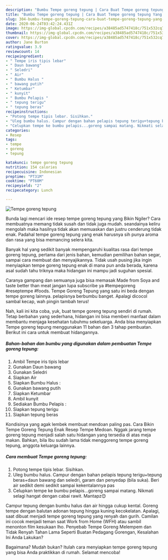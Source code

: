 ```yaml
---
description: "Bumbu Tempe goreng tepung | Cara Buat Tempe goreng tepung Yang Enak Dan Mudah"
title: "Bumbu Tempe goreng tepung | Cara Buat Tempe goreng tepung Yang Enak Dan Mudah"
slug: 304-bumbu-tempe-goreng-tepung-cara-buat-tempe-goreng-tepung-yang-enak-dan-mudah
date: 2020-06-24T03:42:24.431Z
image: https://img-global.cpcdn.com/recipes/a38485ad5747418c/751x532cq70/tempe-goreng-tepung-foto-resep-utama.jpg
thumbnail: https://img-global.cpcdn.com/recipes/a38485ad5747418c/751x532cq70/tempe-goreng-tepung-foto-resep-utama.jpg
cover: https://img-global.cpcdn.com/recipes/a38485ad5747418c/751x532cq70/tempe-goreng-tepung-foto-resep-utama.jpg
author: Jane Burton
ratingvalue: 3.9
reviewcount: 14
recipeingredient:
- " Tempe iris tipis lebar"
- " Daun bawang"
- " Seledri"
- " Air"
- " Bumbu Halus "
- " bawang putih"
- " Ketumbar"
- " kunyit"
- " Bumbu Pelapis "
- " tepung terigu"
- " tepung beras"
recipeinstructions:
- "Potong tempe tipis lebar. Sisihkan."
- "Uleg bumbu halus. Campur dengan bahan pelapis tepung terigu+tepung beras+daun bawang dan seledri, garam dan penyedap (bila suka). Beri air sedikit demi sedikit sampai kekentalannya pas"
- "Celupkan tempe ke bumbu pelapis...goreng sampai matang. Nikmati selagi hangat dengan cabai rawit. Mantapz😊"
categories:
- Resep
tags:
- tempe
- goreng
- tepung

katakunci: tempe goreng tepung 
nutrition: 154 calories
recipecuisine: Indonesian
preptime: "PT31M"
cooktime: "PT60M"
recipeyield: "2"
recipecategory: Lunch

---
```



![Tempe goreng tepung](https://img-global.cpcdn.com/recipes/a38485ad5747418c/751x532cq70/tempe-goreng-tepung-foto-resep-utama.jpg)

Bunda lagi mencari ide resep tempe goreng tepung yang Bikin Ngiler? Cara membuatnya memang tidak susah dan tidak juga mudah. seandainya keliru mengolah maka hasilnya tidak akan memuaskan dan justru cenderung tidak enak. Padahal tempe goreng tepung yang enak harusnya sih punya aroma dan rasa yang bisa memancing selera kita.

Banyak hal yang sedikit banyak mempengaruhi kualitas rasa dari tempe goreng tepung, pertama dari jenis bahan, kemudian pemilihan bahan segar, sampai cara membuat dan menyajikannya. Tidak usah pusing jika ingin menyiapkan tempe goreng tepung enak di mana pun anda berada, karena asal sudah tahu triknya maka hidangan ini mampu jadi suguhan spesial.

Caranya gampang dan semuanya juga bisa memasak Made from Soya and taste better than meat jangan lupa subscribe ya #tempegoreng #reseptempe #foods. Tempe Goreng Tepung yang satu ini beda dengan tempe goreng lainnya. pelapisnya berbumbu banget. Apalagi dicocol sambal kecap, wah pingin tambah terus!


Nah, kali ini kita coba, yuk, buat tempe goreng tepung sendiri di rumah. Tetap berbahan yang sederhana, hidangan ini bisa memberi manfaat dalam membantu menjaga kesehatan tubuhmu sekeluarga. Anda bisa menyiapkan Tempe goreng tepung menggunakan 11 bahan dan 3 tahap pembuatan. Berikut ini cara untuk membuat hidangannya.

<!--inarticleads1-->

##### Bahan-bahan dan bumbu yang digunakan dalam pembuatan Tempe goreng tepung:

1. Ambil  Tempe iris tipis lebar
1. Gunakan  Daun bawang
1. Gunakan  Seledri
1. Siapkan  Air
1. Siapkan  Bumbu Halus :
1. Gunakan  bawang putih
1. Siapkan  Ketumbar
1. Ambil  kunyit
1. Sediakan  Bumbu Pelapis :
1. Siapkan  tepung terigu
1. Siapkan  tepung beras


Kondisinya yang agak lembek membuat mendoan paling pas. Cara Bikin Tempe Goreng Tepung Enak Resep Tempe Medoan. Nggak jarang tempe goreng tepung menjadi salah satu hidangan yang tersedia di atas meja makan. Bahkan, bila Ibu sudah lama tidak menggoreng tempe goreng tepung, anggota keluarga lainnya. 

<!--inarticleads2-->

##### Cara membuat Tempe goreng tepung:

1. Potong tempe tipis lebar. Sisihkan.
1. Uleg bumbu halus. Campur dengan bahan pelapis tepung terigu+tepung beras+daun bawang dan seledri, garam dan penyedap (bila suka). Beri air sedikit demi sedikit sampai kekentalannya pas
1. Celupkan tempe ke bumbu pelapis...goreng sampai matang. Nikmati selagi hangat dengan cabai rawit. Mantapz😊


Campur tepung dengan bumbu halus dan air hingga cukup kental. Goreng tempe dengan balutan adonan tepung hingga kuning kecokelatan. Apalagi, saat dibuat menjadi tempe goreng tepung yang renyah dan gurih. Camilan ini cocok menjadi teman saat Work from Home (WFH) atau sambil menonton film kesukaan lho. Penyebab Tempe Goreng Melempem dan Tidak Renyah Tahan Lama Seperti Buatan Pedagang Gorengan, Kesalahan Ini Anda Lakukan? 

Bagaimana? Mudah bukan? Itulah cara menyiapkan tempe goreng tepung yang bisa Anda praktikkan di rumah. Selamat mencoba!
